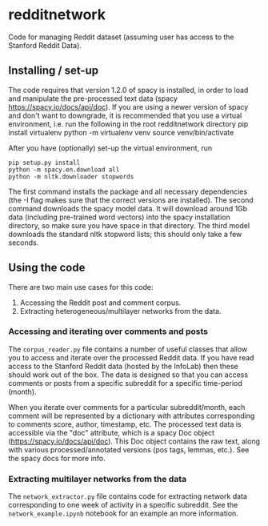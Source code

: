 # redditnetwork

Code for managing Reddit dataset (assuming user has access to the Stanford Reddit Data).

## Installing / set-up

The code requires that version 1.2.0 of spacy is installed, in order to load and manipulate the pre-processed text data (spacy https://spacy.io/docs/api/doc).
If you are using a newer version of spacy and don't want to downgrade, it is recommended that you use a virtual environment, i.e. run the following in the root redditnetwork directory
  pip install virtualenv
  python -m virtualenv venv
  source venv/bin/activate

After you have (optionally) set-up the virtual environment, run

    pip setup.py install
    python -m spacy.en.download all
    python -m nltk.downloader stopwords
The first command installs the package and all necessary dependencies (the -I flag makes sure that the correct versions are installed). 
The second command downloads the spacy model data. It will download around 1Gb data (including pre-trained word vectors) into the spacy installation directory, so make sure you have space in that directory.
The third model downloads the standard nltk stopword lists; this should only take a few seconds.
 

## Using the code

There are two main use cases for this code:
1) Accessing the Reddit post and comment corpus.
2) Extracting heterogeneous/multilayer networks from the data.

### Accessing and iterating over comments and posts

The `corpus_reader.py` file contains a number of useful classes that allow you to access and iterate over the processed Reddit data.
If you have read access to the Stanford Reddit data (hosted by the InfoLab) then these should work out of the box.
The data is designed so that you can access comments or posts from a specific subreddit for a specific time-period (month).


When you iterate over comments for a particular subreddit/month, 
each comment will be represented by a dictionary with attributes corresponding to comments score, author, timestamp, etc.
The processed text data is accessible via the "doc" attribute, which is a spacy Doc object (https://spacy.io/docs/api/doc).
This Doc object contains the raw text, along with various processed/annotated versions (pos tags, lemmas, etc.).
See the spacy docs for more info.

### Extracting multilayer networks from the data

The `network_extractor.py` file contains code for extracting network data corresponding to one week of activity in a specific subreddit.
See the `network_example.ipynb` notebook for an example an more information.
